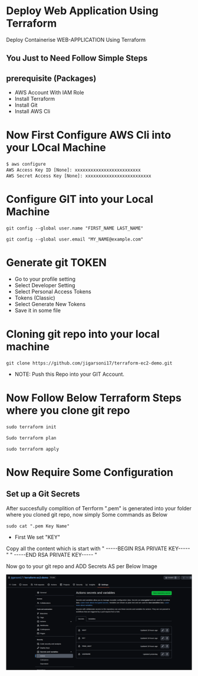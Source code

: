 
# Deploy Web Application Using Terraform

Deploy Containerise WEB-APPLICATION Using Terraform

## You Just to Need Follow Simple Steps

## prerequisite (Packages)

- AWS Account With IAM Role
- Install Terraform 
- Install Git
- Install AWS Cli


# Now First Configure AWS Cli into your LOcal Machine

```
$ aws configure
AWS Access Key ID [None]: xxxxxxxxxxxxxxxxxxxxxxxxx
AWS Secret Access Key [None]: xxxxxxxxxxxxxxxxxxxxxxxxx
```

# Configure GIT into your Local Machine

```
git config --global user.name "FIRST_NAME LAST_NAME"

```
```
git config --global user.email "MY_NAME@example.com"
```

# Generate git TOKEN 

- Go to your profile setting
- Select Developer Setting 
- Select Personal Access Tokens
- Tokens (Classic)
- Select Generate New Tokens
- Save it in some file 

# Cloning git repo into your local machine 

```
git clone https://github.com/jigarsoni17/terraform-ec2-demo.git
```
- NOTE: Push this Repo into your GIT Account.

# Now Follow Below Terraform Steps where you clone git repo

```
sudo terraform init
```

```
Sudo terraform plan
```
```
sudo terraform apply
```

# Now Require Some Configuration 

## Set up a Git Secrets 


After succesfully complition of Terrform ".pem" is generated into your folder where you cloned git repo, now simply Some commands as Below

```
sudo cat ".pem Key Name"
```

- First We set "KEY"


Copy all the content which is start with  " -----BEGIN RSA PRIVATE KEY----- "
" -----END RSA PRIVATE KEY----- "

Now go to your git repo and ADD Secrets AS per Below Image

![Refrance IMAGE](https://github.com/jigarsoni17/terraform-ec2-demo/blob/c671a7eebaa3c0c64ddd734c52789bf6d4bee55e/Screenshot%20from%202023-02-09%2011-13-50.png)
